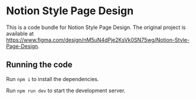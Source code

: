 
  # Notion Style Page Design

  This is a code bundle for Notion Style Page Design. The original project is available at https://www.figma.com/design/nM5uN4dPje2KsVk0SN75wg/Notion-Style-Page-Design.

  ## Running the code

  Run `npm i` to install the dependencies.

  Run `npm run dev` to start the development server.
  